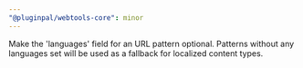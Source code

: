 ```yaml
---
"@pluginpal/webtools-core": minor
---
```


Make the 'languages' field for an URL pattern optional. Patterns without any languages set will be used as a fallback for localized content types.
